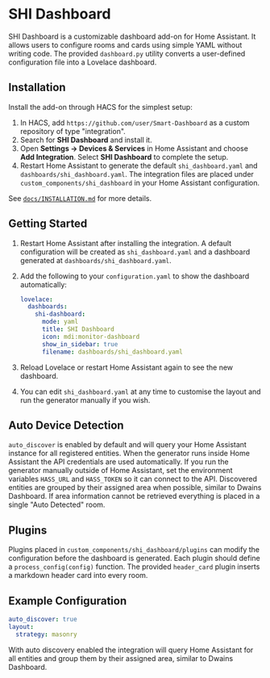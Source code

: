 # SHI Dashboard

SHI Dashboard is a customizable dashboard add-on for Home Assistant. It allows users to configure rooms and cards using simple YAML without writing code. The provided `dashboard.py` utility converts a user-defined configuration file into a Lovelace dashboard.

## Installation

Install the add-on through HACS for the simplest setup:
1. In HACS, add `https://github.com/user/Smart-Dashboard` as a custom repository of type "integration".
2. Search for **SHI Dashboard** and install it.
3. Open **Settings → Devices & Services** in Home Assistant and choose **Add Integration**.
   Select **SHI Dashboard** to complete the setup.
4. Restart Home Assistant to generate the default `shi_dashboard.yaml` and
   `dashboards/shi_dashboard.yaml`.
   The integration files are placed under `custom_components/shi_dashboard` in
   your Home Assistant configuration.

See [`docs/INSTALLATION.md`](docs/INSTALLATION.md) for more details.

## Getting Started

1. Restart Home Assistant after installing the integration.
   A default configuration will be created as `shi_dashboard.yaml` and a dashboard
   generated at `dashboards/shi_dashboard.yaml`.
2. Add the following to your `configuration.yaml` to show the dashboard
   automatically:

   ```yaml
   lovelace:
     dashboards:
       shi-dashboard:
         mode: yaml
         title: SHI Dashboard
         icon: mdi:monitor-dashboard
         show_in_sidebar: true
         filename: dashboards/shi_dashboard.yaml
   ```
3. Reload Lovelace or restart Home Assistant again to see the new dashboard.
4. You can edit `shi_dashboard.yaml` at any time to customise the layout and run
   the generator manually if you wish.

## Auto Device Detection

`auto_discover` is enabled by default and will query your Home Assistant instance for all registered entities. When the generator runs inside Home Assistant the API credentials are used automatically. If you run the generator manually outside of Home Assistant, set the environment variables `HASS_URL` and `HASS_TOKEN` so it can connect to the API. Discovered entities are grouped by their assigned area when possible, similar to Dwains Dashboard. If area information cannot be retrieved everything is placed in a single "Auto Detected" room.

## Plugins

Plugins placed in `custom_components/shi_dashboard/plugins` can modify the
configuration before the dashboard is generated. Each plugin should define a
`process_config(config)` function. The provided `header_card` plugin inserts a
markdown header card into every room.

## Example Configuration

```yaml
auto_discover: true
layout:
  strategy: masonry
```

With auto discovery enabled the integration will query Home Assistant for all
entities and group them by their assigned area, similar to Dwains Dashboard.
